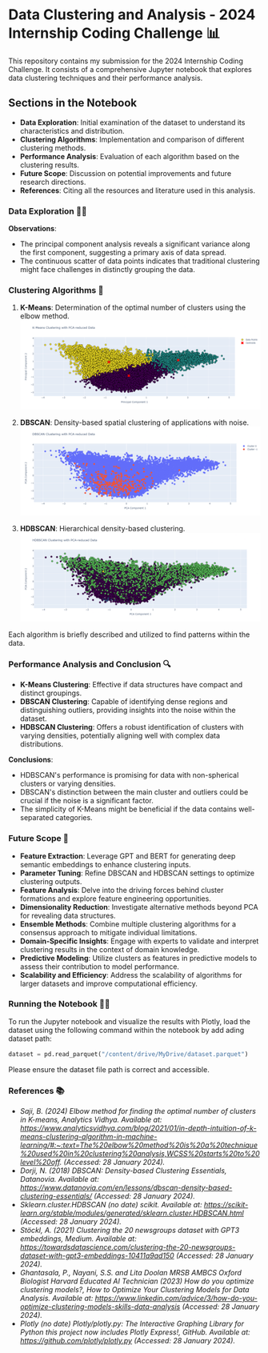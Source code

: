 # Data Clustering and Analysis - 2024 Internship Coding Challenge 📊

This repository contains my submission for the 2024 Internship Coding Challenge. It consists of a comprehensive Jupyter notebook that explores data clustering techniques and their performance analysis.

## Sections in the Notebook

- **Data Exploration**: Initial examination of the dataset to understand its characteristics and distribution.
- **Clustering Algorithms**: Implementation and comparison of different clustering methods.
- **Performance Analysis**: Evaluation of each algorithm based on the clustering results.
- **Future Scope**: Discussion on potential improvements and future research directions.
- **References**: Citing all the resources and literature used in this analysis.

### Data Exploration 🕵️‍♂️

**Observations**:

- The principal component analysis reveals a significant variance along the first component, suggesting a primary axis of data spread.
- The continuous scatter of data points indicates that traditional clustering might face challenges in distinctly grouping the data.

### Clustering Algorithms 🧮

1. **K-Means**: Determination of the optimal number of clusters using the elbow method.
   ![plot](./plots/kmeans-pca-plot.png)
   
3. **DBSCAN**: Density-based spatial clustering of applications with noise.
   ![plot](./plots/dbscan-pca-plot.png)
   
5. **HDBSCAN**: Hierarchical density-based clustering.
   ![plot](./plots/hdbscan-pca-plot.png)

Each algorithm is briefly described and utilized to find patterns within the data.

### Performance Analysis and Conclusion 🔍

- **K-Means Clustering**: Effective if data structures have compact and distinct groupings.
- **DBSCAN Clustering**: Capable of identifying dense regions and distinguishing outliers, providing insights into the noise within the dataset.
- **HDBSCAN Clustering**: Offers a robust identification of clusters with varying densities, potentially aligning well with complex data distributions.

**Conclusions**:

- HDBSCAN's performance is promising for data with non-spherical clusters or varying densities.
- DBSCAN's distinction between the main cluster and outliers could be crucial if the noise is a significant factor.
- The simplicity of K-Means might be beneficial if the data contains well-separated categories.

### Future Scope 🚀

- **Feature Extraction**: Leverage GPT and BERT for generating deep semantic embeddings to enhance clustering inputs.
- **Parameter Tuning**: Refine DBSCAN and HDBSCAN settings to optimize clustering outputs.
- **Feature Analysis**: Delve into the driving forces behind cluster formations and explore feature engineering opportunities.
- **Dimensionality Reduction**: Investigate alternative methods beyond PCA for revealing data structures.
- **Ensemble Methods**: Combine multiple clustering algorithms for a consensus approach to mitigate individual limitations.
- **Domain-Specific Insights**: Engage with experts to validate and interpret clustering results in the context of domain knowledge.
- **Predictive Modeling**: Utilize clusters as features in predictive models to assess their contribution to model performance.
- **Scalability and Efficiency**: Address the scalability of algorithms for larger datasets and improve computational efficiency.


### Running the Notebook 🏃‍♀️

To run the Jupyter notebook and visualize the results with Plotly, load the dataset using the following command within the notebook by add ading dataset path:

```python
dataset = pd.read_parquet("/content/drive/MyDrive/dataset.parquet")
```

Please ensure the dataset file path is correct and accessible.

### References 📚

- *Saji, B. (2024) Elbow method for finding the optimal number of clusters in K-means, Analytics Vidhya. Available at: https://www.analyticsvidhya.com/blog/2021/01/in-depth-intuition-of-k-means-clustering-algorithm-in-machine-learning/#:~:text=The%20elbow%20method%20is%20a%20technique%20used%20in%20clustering%20analysis,WCSS%20starts%20to%20level%20off. (Accessed: 28 January 2024).*
- *Dorji, N. (2018) DBSCAN: Density-based Clustering Essentials, Datanovia. Available at: https://www.datanovia.com/en/lessons/dbscan-density-based-clustering-essentials/ (Accessed: 28 January 2024).* 
- *Sklearn.cluster.HDBSCAN (no date) scikit. Available at: https://scikit-learn.org/stable/modules/generated/sklearn.cluster.HDBSCAN.html (Accessed: 28 January 2024).*
- *St&ouml;ckl, A. (2021) Clustering the 20 newsgroups dataset with GPT3 embeddings, Medium. Available at: https://towardsdatascience.com/clustering-the-20-newsgroups-dataset-with-gpt3-embeddings-10411a9ad150 (Accessed: 28 January 2024).*
- *Ghantasala, P., Nayani, S.S. and Lita Doolan MRSB AMBCS Oxford Biologist Harvard Educated AI Technician (2023) How do you optimize clustering models?, How to Optimize Your Clustering Models for Data Analysis. Available at: https://www.linkedin.com/advice/3/how-do-you-optimize-clustering-models-skills-data-analysis (Accessed: 28 January 2024).*
- *Plotly (no date) Plotly/plotly.py: The Interactive Graphing Library for Python this project now includes Plotly Express!, GitHub. Available at: https://github.com/plotly/plotly.py (Accessed: 28 January 2024).*
